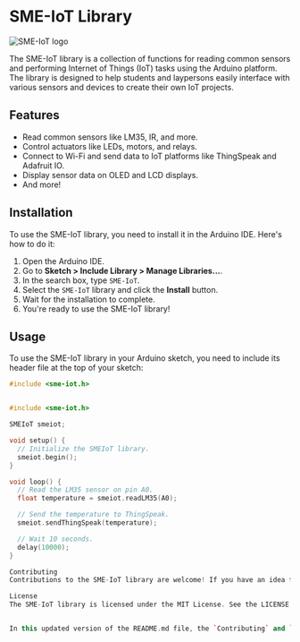 # SME-IoT Library

![SME-IoT logo](images/sme-iot-logo.png)

The SME-IoT library is a collection of functions for reading common sensors and performing Internet of Things (IoT) tasks using the Arduino platform. The library is designed to help students and laypersons easily interface with various sensors and devices to create their own IoT projects.

## Features

- Read common sensors like LM35, IR, and more.
- Control actuators like LEDs, motors, and relays.
- Connect to Wi-Fi and send data to IoT platforms like ThingSpeak and Adafruit IO.
- Display sensor data on OLED and LCD displays.
- And more!

## Installation

To use the SME-IoT library, you need to install it in the Arduino IDE. Here's how to do it:

1. Open the Arduino IDE.
2. Go to **Sketch > Include Library > Manage Libraries...**.
3. In the search box, type `SME-IoT`.
4. Select the `SME-IoT` library and click the **Install** button.
5. Wait for the installation to complete.
6. You're ready to use the SME-IoT library!

## Usage

To use the SME-IoT library in your Arduino sketch, you need to include its header file at the top of your sketch:

```cpp
#include <sme-iot.h>


#include <sme-iot.h>

SMEIoT smeiot;

void setup() {
  // Initialize the SMEIoT library.
  smeiot.begin();
}

void loop() {
  // Read the LM35 sensor on pin A0.
  float temperature = smeiot.readLM35(A0);

  // Send the temperature to ThingSpeak.
  smeiot.sendThingSpeak(temperature);

  // Wait 10 seconds.
  delay(10000);
}

Contributing
Contributions to the SME-IoT library are welcome! If you have an idea for a new feature, a bug fix, or just a suggestion, please open an issue on GitHub or submit a pull request.

License
The SME-IoT library is licensed under the MIT License. See the LICENSE file for more information.


In this updated version of the README.md file, the `Contributing` and `License` sections appear after the code block, separated by a blank line, to distinguish them from the code-related content.


